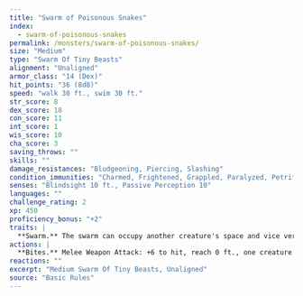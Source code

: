 ```yaml
---
title: "Swarm of Poisonous Snakes"
index:
  - swarm-of-poisonous-snakes
permalink: /monsters/swarm-of-poisonous-snakes/
size: "Medium"
type: "Swarm Of Tiny Beasts"
alignment: "Unaligned"
armor_class: "14 (Dex)"
hit_points: "36 (8d8)"
speed: "walk 30 ft., swim 30 ft."
str_score: 8
dex_score: 18
con_score: 11
int_score: 1
wis_score: 10
cha_score: 3
saving_throws: ""
skills: ""
damage_resistances: "Bludgeoning, Piercing, Slashing"
condition_immunities: "Charmed, Frightened, Grappled, Paralyzed, Petrified, Prone, Restrained, Stunned"
senses: "Blindsight 10 ft., Passive Perception 10"
languages: ""
challenge_rating: 2
xp: 450
proficiency_bonus: "+2"
traits: |
  **Swarm.** The swarm can occupy another creature's space and vice versa, and the swarm can move through any opening large enough for a Tiny snake. The swarm can't regain hit points or gain temporary hit points.
actions: |
  **Bites.** Melee Weapon Attack: +6 to hit, reach 0 ft., one creature in the swarm's space. Hit: 7 (2d6) piercing damage, or 3 (1d6) piercing damage if the swarm has half of its hit points or fewer. The target must make a DC 10 Constitution saving throw, taking 14 (4d6) poison damage on a failed save, or half as much damage on a successful one.
reactions: ""
excerpt: "Medium Swarm Of Tiny Beasts, Unaligned"
source: "Basic Rules"
---
```

